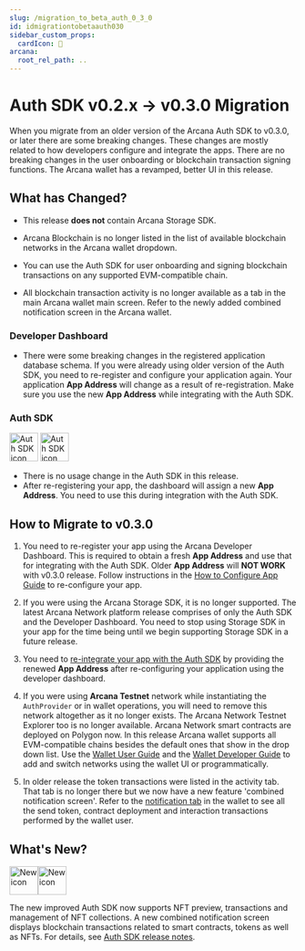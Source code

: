 ```yaml
---
slug: /migration_to_beta_auth_0_3_0
id: idmigrationtobetaauth030
sidebar_custom_props:
  cardIcon: 📂
arcana:
  root_rel_path: ..
---
```


# Auth SDK v0.2.x -> v0.3.0 Migration

When you migrate from an older version of the Arcana Auth SDK to v0.3.0, or later there are some breaking changes. These changes are mostly related to how developers configure and integrate the apps. There are no breaking changes in the user onboarding or blockchain transaction signing functions.  The Arcana wallet has a revamped, better UI in this release.

## What has Changed?

* This release **does not** contain Arcana Storage SDK. 

* Arcana Blockchain is no longer listed in the list of available blockchain networks in the Arcana wallet dropdown.

* You can use the Auth SDK for user onboarding and signing blockchain transactions on any supported EVM-compatible chain.

* All blockchain transaction activity is no longer available as a tab in the main Arcana wallet main screen. Refer to the newly added combined notification screen in the Arcana wallet.

### Developer Dashboard

* There were some breaking changes in the registered application database schema. If you were already using older version of the Auth SDK, you need to re-register and configure your application again. Your application **App Address** will change as a result of re-registration. Make sure you use the new **App Address** while integrating with the Auth SDK.

### Auth SDK

<img src="/img/icons/i_an_authsdk_light.png#only-light" alt="Auth SDK icon" width="50" />
<img src="/img/icons/i_an_authsdk_dark.png#only-dark" alt="Auth SDK icon" width="50" />

* There is no usage change in the Auth SDK in this release. 
* After re-registering your app, the dashboard will assign a new **App Address**. You need to use this during integration with the Auth SDK.

## How to Migrate to v0.3.0

1. You need to re-register your app using the Arcana Developer Dashboard. This is required to obtain a fresh **App Address** and use that for integrating with the Auth SDK. Older **App Address** will **NOT WORK** with v0.3.0 release. Follow instructions in the [How to Configure App Guide]({{page.meta.arcana.root_rel_path}}/howto/config_dapp.md) to re-configure your app.

2. If you were using the Arcana Storage SDK, it is no longer supported. The latest Arcana Network platform release comprises of only the Auth SDK and the Developer Dashboard. You need to stop using Storage SDK in your app for the time being until we begin supporting Storage SDK in a future release.

3. You need to [re-integrate your app with the Auth SDK]({{page.meta.arcana.root_rel_path}}/howto/integrate_auth/index.md) by providing the renewed **App Address** after re-configuring your application using the developer dashboard.

4. If you were using **Arcana Testnet** network while instantiating the `AuthProvider` or in wallet operations, you will need to remove this network altogether as it no longer exists.  The Arcana Network Testnet Explorer too is no longer available.  Arcana Network smart contracts are deployed on Polygon now. In this release Arcana wallet supports all EVM-compatible chains besides the default ones that show in the drop down list.  Use the [Wallet User Guide]({{page.meta.arcana.root_rel_path}}/howto/wallet_ui.md) and the [Wallet Developer Guide]({{page.meta.arcana.root_rel_path}}/howto/arcana_wallet/index.md) to add and switch networks using the wallet UI or programmatically.

5. In older release the token transactions were listed in the activity tab.  That tab is no longer there but we now have a new feature 'combined notification screen'. Refer to the [notification tab]({{page.meta.arcana.root_rel_path}}/howto/wallet_ui.md#wallet-notifications) in the wallet to see all the send token, contract deployment and interaction transactions performed by the wallet user.

## What's New?

<img src="/img/icon_new_light.png#only-light" alt="New icon" width="50" /><img src="/img/icon_new_dark.png#only-dark" alt="New icon" width="50" />

The new improved Auth SDK now supports NFT preview, transactions and management of NFT collections. A new combined notification screen displays blockchain transactions related to smart contracts, tokens as well as NFTs. For details, see [Auth SDK release notes]({{page.meta.arcana.root_rel_path}}/relnotes/rn_beta_auth_v0.3.0.md).
